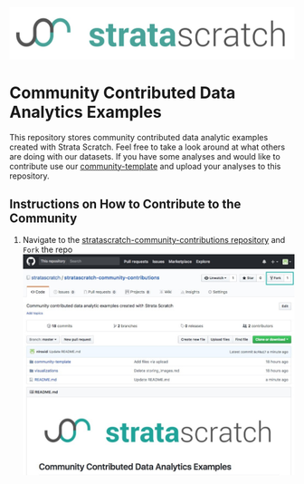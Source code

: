 ![strata scratch](assets/sslogo.jpg) 

# Community Contributed Data Analytics Examples
This repository stores community contributed data analytic examples created with Strata Scratch. Feel free to take a look around at what others are doing with our datasets. If you have some analyses and would like to contribute use our [community-template](https://github.com/stratascratch/community-contributions/tree/master/community-template) and upload your analyses to this repository. 

## Instructions on How to Contribute to the Community

1. Navigate to the [stratascratch-community-contributions repository](https://github.com/stratascratch/stratascratch-community-contributions) and `Fork` the repo
![strata scratch](assets/fork_repo.jpg) 
